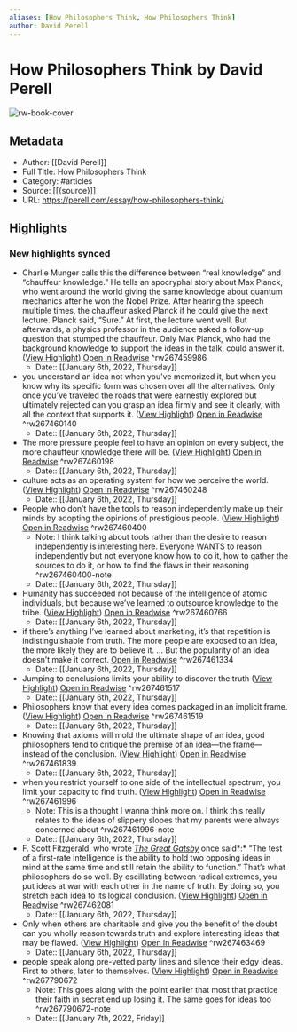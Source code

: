 ```yaml
---
aliases: [How Philosophers Think, How Philosophers Think]
author: David Perell
---
```

# How Philosophers Think by David Perell

![rw-book-cover](https://readwise-assets.s3.amazonaws.com/static/images/article0.00998d930354.png)

## Metadata
- Author: [[David Perell]]
- Full Title: How Philosophers Think
- Category: #articles
- Source: [[{source}]]
- URL: https://perell.com/essay/how-philosophers-think/

## Highlights
### New highlights synced
- Charlie Munger calls this the difference between “real knowledge” and “chauffeur knowledge.” He tells an apocryphal story about Max Planck, who went around the world giving the same knowledge about quantum mechanics after he won the Nobel Prize. After hearing the speech multiple times, the chauffeur asked Planck if he could give the next lecture. Planck said, “Sure.” At first, the lecture went well. But afterwards, a physics professor in the audience asked a follow-up question that stumped the chauffeur. Only Max Planck, who had the background knowledge to support the ideas in the talk, could answer it. ([View Highlight](https://read.readwise.io/read/01frr50hwhfrpaxxedj3dpn97r)) [Open in Readwise](https://readwise.io/open/267459986) ^rw267459986
    - Date:: [[January 6th, 2022, Thursday]]
- you understand an idea not when you’ve memorized it, but when you know why its specific form was chosen over all the alternatives. Only once you’ve traveled the roads that were earnestly explored but ultimately rejected can you grasp an idea firmly and see it clearly, with all the context that supports it. ([View Highlight](https://read.readwise.io/read/01frr518t67cafybtb40jxk8p8)) [Open in Readwise](https://readwise.io/open/267460140) ^rw267460140
    - Date:: [[January 6th, 2022, Thursday]]
- The more pressure people feel to have an opinion on every subject, the more chauffeur knowledge there will be. ([View Highlight](https://read.readwise.io/read/01frr520x2vcp0j81n82g1q9wg)) [Open in Readwise](https://readwise.io/open/267460198) ^rw267460198
    - Date:: [[January 6th, 2022, Thursday]]
- culture acts as an operating system for how we perceive the world. ([View Highlight](https://read.readwise.io/read/01frr53h5dmy820symj2jr0hca)) [Open in Readwise](https://readwise.io/open/267460248) ^rw267460248
    - Date:: [[January 6th, 2022, Thursday]]
- People who don’t have the tools to reason independently make up their minds by adopting the opinions of prestigious people. ([View Highlight](https://read.readwise.io/read/01frr54jekycrtz2m79jgq9hyz)) [Open in Readwise](https://readwise.io/open/267460400) ^rw267460400
    - Note: I think talking about tools rather than the desire to reason independently is interesting here. Everyone WANTS to reason independently but not everyone know how to do it, how to gather the sources to do it, or how to find the flaws in their reasoning ^rw267460400-note
    - Date:: [[January 6th, 2022, Thursday]]
- Humanity has succeeded not because of the intelligence of atomic individuals, but because we’ve learned to outsource knowledge to the tribe. ([View Highlight](https://read.readwise.io/read/01frr58nk7408gbkb6c5f11pbp)) [Open in Readwise](https://readwise.io/open/267460766) ^rw267460766
    - Date:: [[January 6th, 2022, Thursday]]
- if there’s anything I’ve learned about marketing, it’s that repetition is indistinguishable from truth. The more people are exposed to an idea, the more likely they are to believe it. ... But the popularity of an idea doesn’t make it correct. [Open in Readwise](https://readwise.io/open/267461334) ^rw267461334
    - Date:: [[January 6th, 2022, Thursday]]
- Jumping to conclusions limits your ability to discover the truth ([View Highlight](https://read.readwise.io/read/01frr5f1d6a3g5r9n2daswpq8c)) [Open in Readwise](https://readwise.io/open/267461517) ^rw267461517
    - Date:: [[January 6th, 2022, Thursday]]
- Philosophers know that every idea comes packaged in an implicit frame. ([View Highlight](https://read.readwise.io/read/01frr5fbxmgcmrh0tskmxyhbbn)) [Open in Readwise](https://readwise.io/open/267461519) ^rw267461519
    - Date:: [[January 6th, 2022, Thursday]]
- Knowing that axioms will mold the ultimate shape of an idea, good philosophers tend to critique the premise of an idea—the frame—instead of the conclusion. ([View Highlight](https://read.readwise.io/read/01frr5gn0z7zynzbf0zk16c04m)) [Open in Readwise](https://readwise.io/open/267461839) ^rw267461839
    - Date:: [[January 6th, 2022, Thursday]]
- when you restrict yourself to one side of the intellectual spectrum, you limit your capacity to find truth. ([View Highlight](https://read.readwise.io/read/01frr5jf989749pq6tjw821n9m)) [Open in Readwise](https://readwise.io/open/267461996) ^rw267461996
    - Note: This is a thought I wanna think more on. I think this really relates to the ideas of slippery slopes that my parents were always concerned about ^rw267461996-note
    - Date:: [[January 6th, 2022, Thursday]]
- F. Scott Fitzgerald, who wrote *[The Great Gatsby](https://amzn.to/3idJs7t)* once said*:* “The test of a first-rate intelligence is the ability to hold two opposing ideas in mind at the same time and still retain the ability to function.” That’s what philosophers do so well. By oscillating between radical extremes, you put ideas at war with each other in the name of truth. By doing so, you stretch each idea to its logical conclusion. ([View Highlight](https://read.readwise.io/read/01frr5mf3nh7ejmfp3het3n92c)) [Open in Readwise](https://readwise.io/open/267462081) ^rw267462081
    - Date:: [[January 6th, 2022, Thursday]]
- Only when others are charitable and give you the benefit of the doubt can you wholly reason towards truth and explore interesting ideas that may be flawed. ([View Highlight](https://read.readwise.io/read/01frr5tg7m9fz8kjnmg92z7v61)) [Open in Readwise](https://readwise.io/open/267463469) ^rw267463469
    - Date:: [[January 6th, 2022, Thursday]]
- people speak along pre-vetted party lines and silence their edgy ideas. First to others, later to themselves. ([View Highlight](https://read.readwise.io/read/01frt7mck37vhs4331wa74rhzf)) [Open in Readwise](https://readwise.io/open/267790672) ^rw267790672
    - Note: This goes along with the point earlier that most that practice their faith in secret end up losing it. The same goes for ideas too ^rw267790672-note
    - Date:: [[January 7th, 2022, Friday]]
